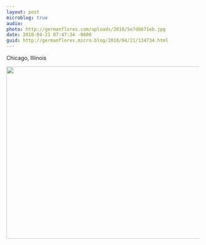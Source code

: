 ```yaml
---
layout: post
microblog: true
audio: 
photo: http://germanflores.com/uploads/2018/5e7db671eb.jpg
date: 2018-04-21 07:47:34 -0600
guid: http://germanflores.micro.blog/2018/04/21/134734.html
---
```

Chicago, Illinois

<img src="http://germanflores.com/uploads/2018/5e7db671eb.jpg" width="600" height="450" />
